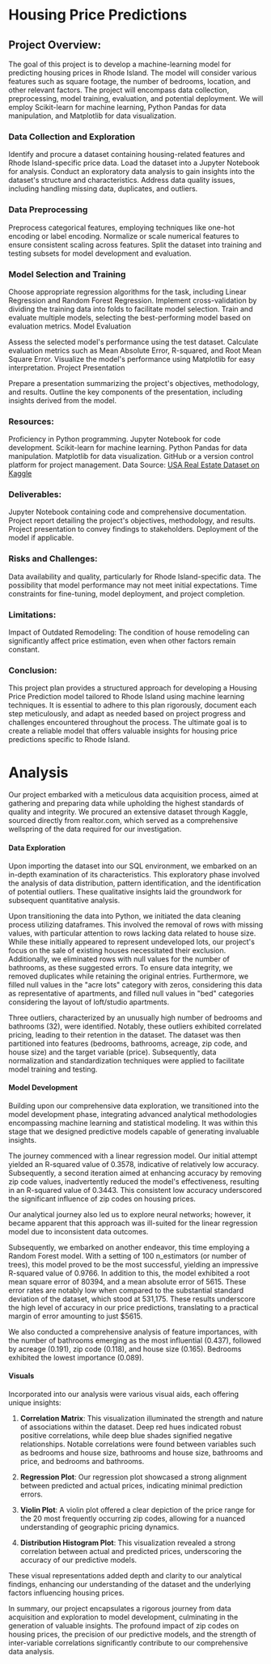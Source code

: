 # Housing Price Predictions
## Project Overview:
The goal of this project is to develop a machine-learning model for predicting housing prices in Rhode Island. The model will consider various features such as square footage, the number of bedrooms, location, and other relevant factors. The project will encompass data collection, preprocessing, model training, evaluation, and potential deployment. We will employ Scikit-learn for machine learning, Python Pandas for data manipulation, and Matplotlib for data visualization.

### Data Collection and Exploration

Identify and procure a dataset containing housing-related features and Rhode Island-specific price data.
Load the dataset into a Jupyter Notebook for analysis.
Conduct an exploratory data analysis to gain insights into the dataset's structure and characteristics.
Address data quality issues, including handling missing data, duplicates, and outliers.

### Data Preprocessing

Preprocess categorical features, employing techniques like one-hot encoding or label encoding.
Normalize or scale numerical features to ensure consistent scaling across features.
Split the dataset into training and testing subsets for model development and evaluation.

### Model Selection and Training

Choose appropriate regression algorithms for the task, including Linear Regression and Random Forest Regression.
Implement cross-validation by dividing the training data into folds to facilitate model selection.
Train and evaluate multiple models, selecting the best-performing model based on evaluation metrics.
Model Evaluation

Assess the selected model's performance using the test dataset.
Calculate evaluation metrics such as Mean Absolute Error, R-squared, and Root Mean Square Error.
Visualize the model's performance using Matplotlib for easy interpretation.
Project Presentation

Prepare a presentation summarizing the project's objectives, methodology, and results.
Outline the key components of the presentation, including insights derived from the model.

### Resources:

Proficiency in Python programming.
Jupyter Notebook for code development.
Scikit-learn for machine learning.
Python Pandas for data manipulation.
Matplotlib for data visualization.
GitHub or a version control platform for project management.
Data Source:
[USA Real Estate Dataset on Kaggle](https://www.kaggle.com/datasets/ahmedshahriarsakib/usa-real-estate-dataset)

### Deliverables:

Jupyter Notebook containing code and comprehensive documentation.
Project report detailing the project's objectives, methodology, and results.
Project presentation to convey findings to stakeholders.
Deployment of the model if applicable.

### Risks and Challenges:

Data availability and quality, particularly for Rhode Island-specific data.
The possibility that model performance may not meet initial expectations.
Time constraints for fine-tuning, model deployment, and project completion.

### Limitations:

Impact of Outdated Remodeling: The condition of house remodeling can significantly affect price estimation, even when other factors remain constant.

### Conclusion:
This project plan provides a structured approach for developing a Housing Price Prediction model tailored to Rhode Island using machine learning techniques. It is essential to adhere to this plan rigorously, document each step meticulously, and adapt as needed based on project progress and challenges encountered throughout the process. The ultimate goal is to create a reliable model that offers valuable insights for housing price predictions specific to Rhode Island.

# Analysis
Our project embarked with a meticulous data acquisition process, aimed at gathering and preparing data while upholding the highest standards of quality and integrity. We procured an extensive dataset through Kaggle, sourced directly from realtor.com, which served as a comprehensive wellspring of the data required for our investigation.

#### Data Exploration

Upon importing the dataset into our SQL environment, we embarked on an in-depth examination of its characteristics. This exploratory phase involved the analysis of data distribution, pattern identification, and the identification of potential outliers. These qualitative insights laid the groundwork for subsequent quantitative analysis.

Upon transitioning the data into Python, we initiated the data cleaning process utilizing dataframes. This involved the removal of rows with missing values, with particular attention to rows lacking data related to house size. While these initially appeared to represent undeveloped lots, our project's focus on the sale of existing houses necessitated their exclusion. Additionally, we eliminated rows with null values for the number of bathrooms, as these suggested errors. To ensure data integrity, we removed duplicates while retaining the original entries. Furthermore, we filled null values in the "acre lots" category with zeros, considering this data as representative of apartments, and filled null values in "bed" categories considering the layout of loft/studio apartments.

Three outliers, characterized by an unusually high number of bedrooms and bathrooms (32), were identified. Notably, these outliers exhibited correlated pricing, leading to their retention in the dataset. The dataset was then partitioned into features (bedrooms, bathrooms, acreage, zip code, and house size) and the target variable (price). Subsequently, data normalization and standardization techniques were applied to facilitate model training and testing.

#### Model Development

Building upon our comprehensive data exploration, we transitioned into the model development phase, integrating advanced analytical methodologies encompassing machine learning and statistical modeling. It was within this stage that we designed predictive models capable of generating invaluable insights.

The journey commenced with a linear regression model. Our initial attempt yielded an R-squared value of 0.3578, indicative of relatively low accuracy. Subsequently, a second iteration aimed at enhancing accuracy by removing zip code values, inadvertently reduced the model's effectiveness, resulting in an R-squared value of 0.3443. This consistent low accuracy underscored the significant influence of zip codes on housing prices.

Our analytical journey also led us to explore neural networks; however, it became apparent that this approach was ill-suited for the linear regression model due to inconsistent data outcomes.

Subsequently, we embarked on another endeavor, this time employing a Random Forest model. With a setting of 100 n_estimators (or number of trees), this model proved to be the most successful, yielding an impressive R-squared value of 0.9766. In addition to this, the model exhibited a root mean square error of 80394, and a mean absolute error of 5615. These error rates are notably low when compared to the substantial standard deviation of the dataset, which stood at 531,175. These results underscore the high level of accuracy in our price predictions, translating to a practical margin of error amounting to just $5615.


We also conducted a comprehensive analysis of feature importances, with the number of bathrooms emerging as the most influential (0.437), followed by acreage (0.191), zip code (0.118), and house size (0.165). Bedrooms exhibited the lowest importance (0.089).

#### Visuals

Incorporated into our analysis were various visual aids, each offering unique insights:

1. **Correlation Matrix**: This visualization illuminated the strength and nature of associations within the dataset. Deep red hues indicated robust positive correlations, while deep blue shades signified negative relationships. Notable correlations were found between variables such as bedrooms and house size, bathrooms and house size, bathrooms and price, and bedrooms and bathrooms.

2. **Regression Plot**: Our regression plot showcased a strong alignment between predicted and actual prices, indicating minimal prediction errors.

3. **Violin Plot**: A violin plot offered a clear depiction of the price range for the 20 most frequently occurring zip codes, allowing for a nuanced understanding of geographic pricing dynamics.

4. **Distribution Histogram Plot**: This visualization revealed a strong correlation between actual and predicted prices, underscoring the accuracy of our predictive models.

These visual representations added depth and clarity to our analytical findings, enhancing our understanding of the dataset and the underlying factors influencing housing prices.

In summary, our project encapsulates a rigorous journey from data acquisition and exploration to model development, culminating in the generation of valuable insights. The profound impact of zip codes on housing prices, the precision of our predictive models, and the strength of inter-variable correlations significantly contribute to our comprehensive data analysis.

